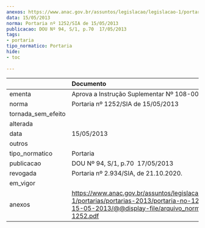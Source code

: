 ```yaml
---
anexos: https://www.anac.gov.br/assuntos/legislacao/legislacao-1/portarias/portarias-2013/portaria-no-1252-sia-de-15-05-2013/@@display-file/arquivo_norma/PA2013-1252.pdf
data: 15/05/2013
norma: Portaria nº 1252/SIA de 15/05/2013
publicacao: DOU Nº 94, S/1, p.70  17/05/2013
tags:
- portaria
tipo_normatico: Portaria
hide: 
- toc 
 
---
```


|                    | Documento                                                                                                                                                         |
|:-------------------|:------------------------------------------------------------------------------------------------------------------------------------------------------------------|
| ementa             | Aprova a Instrução Suplementar Nº 108-001, Revisão A.                                                                                                             |
| norma              | Portaria nº 1252/SIA de 15/05/2013                                                                                                                                |
| tornada_sem_efeito |                                                                                                                                                                   |
| alterada           |                                                                                                                                                                   |
| data               | 15/05/2013                                                                                                                                                        |
| outros             |                                                                                                                                                                   |
| tipo_normatico     | Portaria                                                                                                                                                          |
| publicacao         | DOU Nº 94, S/1, p.70  17/05/2013                                                                                                                                  |
| revogada           | Portaria nº 2.934/SIA, de 21.10.2020.                                                                                                                             |
| em_vigor           |                                                                                                                                                                   |
| anexos             | https://www.anac.gov.br/assuntos/legislacao/legislacao-1/portarias/portarias-2013/portaria-no-1252-sia-de-15-05-2013/@@display-file/arquivo_norma/PA2013-1252.pdf |